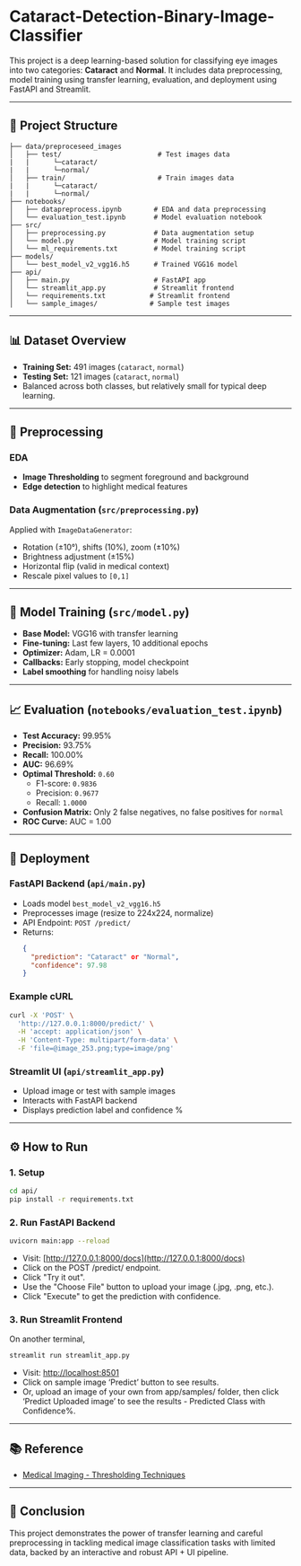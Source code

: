 # Cataract-Detection-Binary-Image-Classifier
This project is a deep learning-based solution for classifying eye images into two categories: **Cataract** and **Normal**. It includes data preprocessing, model training using transfer learning, evaluation, and deployment using FastAPI and Streamlit.

---

## 📂 Project Structure

```
├── data/preproceseed_images
│   ├── test/                        # Test images data
|   |      └─cataract/
|   |      └─normal/           
│   ├── train/                       # Train images data
|   |      └─cataract/
|   |      └─normal/     
├── notebooks/
│   ├── datapreprocess.ipynb        # EDA and data preprocessing
│   └── evaluation_test.ipynb       # Model evaluation notebook
├── src/
│   ├── preprocessing.py            # Data augmentation setup
│   └── model.py                    # Model training script
│   └── ml_requirements.txt         # Model training script
├── models/
│   └── best_model_v2_vgg16.h5      # Trained VGG16 model
├── api/
│   ├── main.py                     # FastAPI app
│   └── streamlit_app.py            # Streamlit frontend
│   └── requirements.txt           # Streamlit frontend
│   └── sample_images/             # Sample test images
```
---

## 📊 Dataset Overview

- **Training Set:** 491 images (`cataract`, `normal`)
- **Testing Set:** 121 images (`cataract`, `normal`)
- Balanced across both classes, but relatively small for typical deep learning.
---

## 🧪 Preprocessing

### EDA
- **Image Thresholding** to segment foreground and background
- **Edge detection** to highlight medical features

### Data Augmentation (`src/preprocessing.py`)
Applied with `ImageDataGenerator`:
- Rotation (±10°), shifts (10%), zoom (±10%)
- Brightness adjustment (±15%)
- Horizontal flip (valid in medical context)
- Rescale pixel values to `[0,1]`
---

## 🧠 Model Training (`src/model.py`)

- **Base Model:** VGG16 with transfer learning
- **Fine-tuning:** Last few layers, 10 additional epochs
- **Optimizer:** Adam, LR = 0.0001
- **Callbacks:** Early stopping, model checkpoint
- **Label smoothing** for handling noisy labels

---

## 📈 Evaluation (`notebooks/evaluation_test.ipynb`)

- **Test Accuracy:** 99.95%
- **Precision:** 93.75%
- **Recall:** 100.00%
- **AUC:** 96.69%
- **Optimal Threshold:** `0.60`
  - F1-score: `0.9836`
  - Precision: `0.9677`
  - Recall: `1.0000`
- **Confusion Matrix:** Only 2 false negatives, no false positives for `normal`
- **ROC Curve:** AUC = 1.00

---

## 🚀 Deployment

### FastAPI Backend (`api/main.py`)
- Loads model `best_model_v2_vgg16.h5`
- Preprocesses image (resize to 224x224, normalize)
- API Endpoint: `POST /predict/`
- Returns:
  ```json
  {
    "prediction": "Cataract" or "Normal",
    "confidence": 97.98
  }
  ```

### Example cURL
```bash
curl -X 'POST' \
  'http://127.0.0.1:8000/predict/' \
  -H 'accept: application/json' \
  -H 'Content-Type: multipart/form-data' \
  -F 'file=@image_253.png;type=image/png'
```

### Streamlit UI (`api/streamlit_app.py`)
- Upload image or test with sample images
- Interacts with FastAPI backend
- Displays prediction label and confidence %

---

## ⚙️ How to Run

### 1. Setup
```bash
cd api/
pip install -r requirements.txt
```

### 2. Run FastAPI Backend
```bash
uvicorn main:app --reload
```
- Visit: [http://127.0.0.1:8000/docs](http://127.0.0.1:8000/docs)
- Click on the POST /predict/ endpoint.
- Click "Try it out".
- Use the "Choose File" button to upload your image (.jpg, .png, etc.).
- Click "Execute" to get the prediction with confidence.

### 3. Run Streamlit Frontend
On another terminal, 
```bash
streamlit run streamlit_app.py
```
- Visit: [http://localhost:8501](http://localhost:8501)
- Click on sample image ‘Predict’ button to see results.
- Or, upload an image of your own from app/samples/ folder, then click ‘Predict Uploaded image’ to see the results - Predicted Class with Confidence%.

---

## 📚 Reference

- [Medical Imaging - Thresholding Techniques](https://pmc.ncbi.nlm.nih.gov/articles/PMC5977656/)

---

## 🏁 Conclusion

This project demonstrates the power of transfer learning and careful preprocessing in tackling medical image classification tasks with limited data, backed by an interactive and robust API + UI pipeline.
